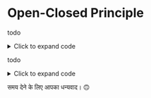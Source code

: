# Open-Closed Principle

todo

<details>

<summary>Click to expand code</summary>

```java
// ** BAD CODE ** //
public class App {}
```

</details>

todo

<details>

<summary>Click to expand code</summary>

```java
// ** GOOD CODE ** //
public class App {}
```

</details>

समय देने के लिए आपका धन्यवाद। 🙃
